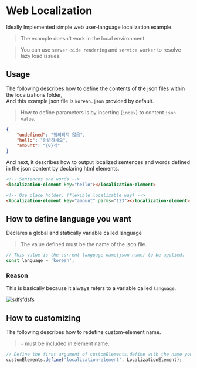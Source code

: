 # Web Localization
Ideally Implemented simple web user-language localization example.

> The example doesn't work in the local environment.

> You can use `server-side rendering` and `service worker` to resolve lazy load issues.

## Usage

The following describes how to define the contents of the json files within the localizations folder, <br />
And this example json file is `korean.json` provided by default.

> How to define parameters is by inserting {`index`} to content `json value`.

```json
{
    "undefined": "정의되지 않음",
    "hello": "안녕하세요",
    "amount": "{0}개"
}
```

And next, it describes how to output localized sentences and words defined in the json content by declaring html elements.
```html
<!-- Sentences and words -->
<localization-element key="hello"></localization-element>

<!-- Use place holder, (flexible localizable way) -->
<localization-element key="amount" parms="123"></localization-element>
```

## How to define language you want
Declares a global and statically variable called language

> The value defined must be the name of the json file.
> 
```js
// This value is the current language name(json name) to be applied.
const language = 'korean';
```

### Reason
This is basically because it always refers to a variable called `language`.

![sdfsfdsfs](https://github.com/MTtankkeo/web_localization/assets/122026021/afaa47f3-1c57-440b-9d01-5d758494d59c)

## How to customizing

The following describes how to redefine custom-element name.

> `-` must be included in element name.

```js
// Define the first argument of customElements.define with the name you want.
customElements.define('localization-element', LocalizationElement);
```
